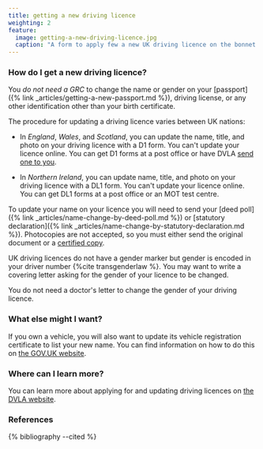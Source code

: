 ```yaml
---
title: getting a new driving licence
weighting: 2
feature:
  image: getting-a-new-driving-licence.jpg
  caption: "A form to apply few a new UK driving licence on the bonnet of a car"
---
```


### How do I get a new driving licence?

You *do not need a GRC* to change the name or gender on your [passport]({% link _articles/getting-a-new-passport.md %}), driving license, or any other identification other than your birth certificate.

The procedure for updating a driving licence varies between UK nations:

- In *England*, *Wales*, and *Scotland*, you can update the name, title, and photo on your driving licence with a D1 form. You can't update your licence online. You can get D1 forms at a post office or have DVLA [send one to you](https://www.gov.uk/dvlaforms). 

- In *Northern Ireland*, you can update name, title, and photo on your driving licence with a DL1 form. You can't update your licence online. You can get DL1 forms at a post office or an MOT test centre.

To update your name on your licence you will need to send your [deed poll]({% link _articles/name-change-by-deed-poll.md %}) or [statutory declaration]({% link _articles/name-change-by-statutory-declaration.md %}). Photocopies are not accepted, so you must either send the original document or a [certified copy](https://www.gov.uk/certifying-a-document).

UK driving licences do not have a gender marker but gender is encoded in your driver number {%cite transgenderlaw %}. You may want to write a covering letter asking for the gender of your licence to be changed.

You do not need a doctor's letter to change the gender of your driving licence.

### What else might I want?

If you own a vehicle, you will also want to update its vehicle registration certificate to list your new name. You can find information on how to do this on [the GOV.UK website](https://www.gov.uk/change-name-address-v5c). 

### Where can I learn more?

You can learn more about applying for and updating driving licences on [the DVLA website](https://www.gov.uk/change-name-driving-licence).

### References

{% bibliography --cited %}  
